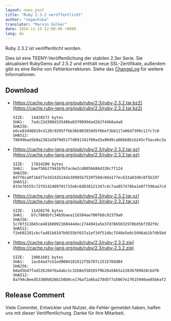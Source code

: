 ```yaml
---
layout: news_post
title: "Ruby 2.3.2 veröffentlicht"
author: "nagachika"
translator: "Marvin Gülker"
date: 2016-11-15 12:00:00 +0000
lang: de
---
```


Ruby 2.3.2 ist veröffentlicht worden.

Dies ist eine TEENY-Veröffentlichung der stabilen 2.3er Serie. Sie
aktualisiert RubyGems auf 2.5.2 und enthält neue SSL-Zertifikate,
außerdem gibt es eine Reihe von Fehlerkorrekturen. Siehe das
[ChangeLog](http://svn.ruby-lang.org/repos/ruby/tags/v2_3_2/ChangeLog)
für weitere Informationen.

## Download

* [https://cache.ruby-lang.org/pub/ruby/2.3/ruby-2.3.2.tar.bz2](https://cache.ruby-lang.org/pub/ruby/2.3/ruby-2.3.2.tar.bz2)

      SIZE:   14428572 bytes
      SHA1:   7adc23d308d335486a03f0099dad2b2f44b8a4a8
      SHA256: e6ce83d46819c4120c9295ff6b36b90393dd5f6bef3bb117a06d7399c11fc7c0
      SHA512: 78699bae5b0a2382a58f9d51f7d891341f00ad3a90d9ca06b68b1b245cf5acebc3a82133e39bf6a412ac999a5c0f778a0dab177c2569ffbee085ffff6f6ec38e

* [https://cache.ruby-lang.org/pub/ruby/2.3/ruby-2.3.2.tar.gz](https://cache.ruby-lang.org/pub/ruby/2.3/ruby-2.3.2.tar.gz)

      SIZE:   17814200 bytes
      SHA1:   baef56b27941bfbfac6e2cd005b686d320c7f124
      SHA256: 8d7f6ca0f16d77e3d242b24da38985b7539f58dc0da177ec633a83d0c8f5b197
      SHA512: 833e76555c72fd142d89701715e6c6d838121347c4c7aa857478ba1e8f7596aa7c4fd1950046322747e46db041288747e4c1943cf9b13e064c6e85ee60d6515a

* [https://cache.ruby-lang.org/pub/ruby/2.3/ruby-2.3.2.tar.xz](https://cache.ruby-lang.org/pub/ruby/2.3/ruby-2.3.2.tar.xz)

      SIZE:   11420276 bytes
      SHA1:   b7c780dbfc34b5baea116504ae700f68c92379a0
      SHA256: 5c78f311045ce48160092160444dec2744941a5e37d7865032978bd5bf392f0c
      SHA512: f2e602281cbcfad81b8197b9555bf637a1ef34f51dbc7548e5e0c5996ab1b7db5bd9eeb902128d37eed90f39b559c569aa75f2b29fe5f65085be65a63206fd72

* [https://cache.ruby-lang.org/pub/ruby/2.3/ruby-2.3.2.zip](https://cache.ruby-lang.org/pub/ruby/2.3/ruby-2.3.2.zip)

      SIZE:   19861601 bytes
      SHA1:   1ac64ad7cb1ed9004101812f5b707c151570dd84
      SHA256: b8ad5b47fad22610476a4abc1c32b8e558265f9b20a5865a12836709028cbd76
      SHA512: 8a794c8eed53380b026b150b0ce176af2a6ba278d5f7a5067e27615940ae85b6af28ac7187adc5d7af04c82442271ed0d8530d9fe751810ecc6c75340f81bd03

## Release Comment

Viele Commiter, Entwickler und Nutzer, die Fehler gemeldet haben,
halfen uns mit dieser Veröffentlichung. Danke für ihre Mitarbeit.
